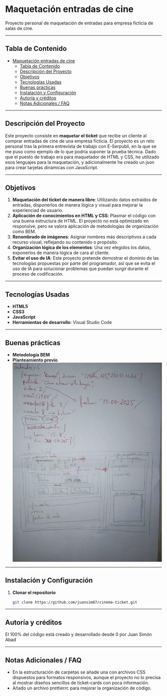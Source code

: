 # Maquetación entradas de cine

Proyecto personal de maquetación de entradas para empresa ficticia de salas de cine.

---

## Tabla de Contenido
- [Maquetación entradas de cine](#maquetación-entradas-de-cine)
  - [Tabla de Contenido](#tabla-de-contenido)
  - [Descripción del Proyecto](#descripción-del-proyecto)
  - [Objetivos](#objetivos)
  - [Tecnologías Usadas](#tecnologías-usadas)
  - [Buenas prácticas](#buenas-prácticas)
  - [Instalación y Configuración](#instalación-y-configuración)
  - [Autoría y créditos](#autoría-y-créditos)
  - [Notas Adicionales / FAQ](#notas-adicionales--faq)


---

## Descripción del Proyecto
Este proyecto consiste en **maquetar el ticket** que recibe un cliente al comprar entradas de cine de una empresa ficticia. El proyecto es un reto personal tras la primera entrevista de trabajo con E-Serpubli, en la que se me puso como ejemplo de lo que podría suponer la prueba técnica. Dado que el puesto de trabajo era para maquetador de HTML y CSS, he utilizado esos lenguajes para la maquetación, y adicionalmente he creado un json para crear tarjetas dinámicas con JavaScript.

---

## Objetivos
1. **Maquetación del ticket de manera libre**: Utilizando datos extraídos de entradas, disponerlos de manera lógica y visual para mejorar la experienciad de usuario.
2. **Aplicación de conocimientos en HTML y CSS**: Plasmar el código con una buena estructura de HTML. El proyecto no está optimizado en responsive, pero se valora aplicación de metodologías de organización como BEM.
3. **Renombrado de imágenes**: Asignar nombres más descriptivos a cada recurso visual, reflejando su contenido o propósito.  
4. **Organización lógica de los elementos**: Una vez elegidos los datos, exponerlos de manera lógica de cara al cliente.
5. **Evitar el uso de IA**: Este proyecto pretende demostrar el dominio de las tecnologías propuestas por parte del programador, así que se evita el uso de IA para solucionar problemas que puedan surgir durante el proceso de codificación.


---

## Tecnologías Usadas
- **HTML5**
- **CSS3**
- **JavaScript**
- **Herramientas de desarrollo**: Visual Studio Code

---

## Buenas prácticas
- **Metodología BEM**
- **Planteamiento previo**
![Primer diseño previo](/media/planteamiento-previo.jpeg "Planteamiento previo del diseño de tickets")

---

## Instalación y Configuración
1. **Clonar el repositorio**  
   ```bash
   git clone https://github.com/juansim87/cinema-ticket.git

---

## Autoría y créditos
El 100% del código está creado y desarrollado desde 0 por Juan Simón Abad

---

## Notas Adicionales / FAQ
- En la estructuración de carpetas se añade una con archivos CSS dispuestos para formatos responsivos, aunque el proyecto no lo precisa al mostrar diseños sencillos de ticket-cards con poca información.
- Añado un archivo prettierrc para mejorar la organización de código.